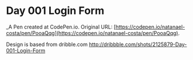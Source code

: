 # Day 001 Login Form
 _A Pen created at CodePen.io. Original URL: [https://codepen.io/natanael-costa/pen/PooaQqg](https://codepen.io/natanael-costa/pen/PooaQqg).

 Design is based from dribble.com http://dribbble.com/shots/2125879-Day-001-Login-Form